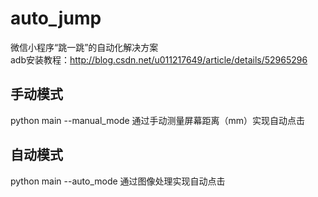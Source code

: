 # auto_jump
微信小程序“跳一跳”的自动化解决方案  
adb安装教程：http://blog.csdn.net/u011217649/article/details/52965296
## 手动模式
python main --manual_mode
通过手动测量屏幕距离（mm）实现自动点击
## 自动模式
python main --auto_mode
通过图像处理实现自动点击
